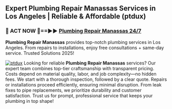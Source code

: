 ## Expert Plumbing Repair Manassas Services in Los Angeles | Reliable & Affordable (ptdux)  

<h3>🚿 ACT NOW 🌟==►► <a href="https://tinyurl.com/2ne6vx2x" rel="nofollow">Plumbing Repair Manassas 24/7</a></h3>

**Plumbing Repair Manassas** provides top-notch plumbing services in Los Angeles. From repairs to installations, enjoy free consultations + same-day service. Trusted Solutions 2025!

[![ptdux](https://i.imgur.com/4PFF4AK.jpeg)](https://tinyurl.com/2ne6vx2x)
Looking for reliable **Plumbing Repair Manassas** services? Our expert team combines top-tier craftsmanship with transparent pricing. Costs depend on material quality, labor, and job complexity—no hidden fees. We start with a thorough inspection, followed by a clear quote. Repairs or installations proceed efficiently, ensuring minimal disruption. From leak fixes to pipe replacements, we prioritize durability and customer satisfaction. Trust us for prompt, professional service that keeps your plumbing in top shape!